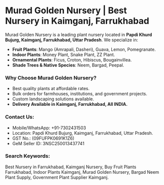 # Murad Golden Nursery | Best Nursery in Kaimganj, Farrukhabad

Murad Golden Nursery is a leading plant nursery located in **Papdi Khurd Bujurg, Kaimganj, Farrukhabad, Uttar Pradesh**. We specialize in:
* **Fruit Plants**: Mango (Amrapali, Dasheri), Guava, Lemon, Pomegranate.
* **Indoor Plants**: Money Plant, Snake Plant, ZZ Plant.
* **Ornamental Plants**: Ficus, Croton, Hibiscus, Bougainvillea.
* **Shade Trees & Native Species**: Neem, Bargad, Peepal.

### Why Choose Murad Golden Nursery?
* Best quality plants at affordable rates.
* Bulk orders for farmhouses, institutions, and government projects.
* Custom landscaping solutions available.
* **Delivery Available in Kaimganj, Farrukhabad, All INDIA.**

### Contact Us:
* Mobile/WhatsApp: +91-7302431503
* Location: Papdi Khurd Bujurg, Kaimganj, Farrukhabad, Uttar Pradesh.
* GST No.: (09FUFPK0691K1Z6)
* GeM Seller ID: 3NSC250013437741

### Search Keywords:
Best Nursery in Farrukhabad, Kaimganj Nursery, Buy Fruit Plants Farrukhabad, Indoor Plants Kaimganj, Murad Golden Nursery, Bargad Neem Plant Supply, Government Plant Supplier Kaimganj.
